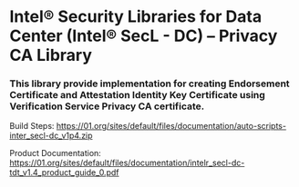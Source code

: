 # Intel® Security Libraries for Data Center (Intel® SecL - DC) – Privacy CA Library
### This library provide implementation for creating Endorsement Certificate and Attestation Identity Key Certificate using Verification Service Privacy CA certificate.

Build Steps: https://01.org/sites/default/files/documentation/auto-scripts-inter_secl-dc_v1p4.zip

Product Documentation: https://01.org/sites/default/files/documentation/intelr_secl-dc-tdt_v1.4_product_guide_0.pdf
